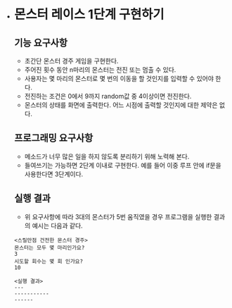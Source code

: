 - # 몬스터 레이스 1단계 구현하기

  ## 기능 요구사항

  - 초간단 몬스터 경주 게임을 구현한다.
  - 주어진 횟수 동안 n마리의 몬스터는 전진 또는 멈출 수 있다.
  - 사용자는 몇 마리의 몬스터로 몇 번의 이동을 할 것인지를 입력할 수 있어야 한다.
  - 전진하는 조건은 0에서 9까지 random값 중 4이상이면 전진한다.
  - 몬스터의 상태를 화면에 출력한다. 어느 시점에 출력할 것인지에 대한 제약은 없다.

  ## 프로그래밍 요구사항

  - 메소드가 너무 많은 일을 하지 않도록 분리하기 위해 노력해 본다.
  - 들여쓰기는 가능하면 2단계 이내로 구현한다. 예를 들어 이중 루프 안에 if문을 사용한다면 3단계이다.

  ## 실행 결과

  - 위 요구사항에 따라 3대의 몬스터가 5번 움직였을 경우 프로그램을 실행한 결과의 예시는 다음과 같다.

  ```
  <스릴만점 건전한 몬스터 경주>
  몬스터는 모두 몇 마리인가요?
  3
  시도할 회수는 몇 회 인가요?
  10
  
  <실행 결과>
  ---
  -----------
  ------
  ```